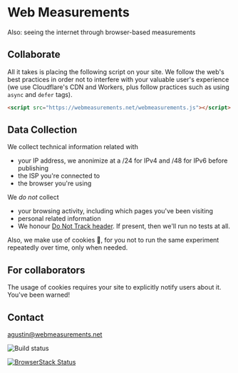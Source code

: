 # Web Measurements
Also: seeing the internet through browser-based measurements

<script src="/webmeasurements.js"></script>

<!-- Global site tag (gtag.js) - Google Analytics 
<script async src="https://www.googletagmanager.com/gtag/js?id=UA-128157472-1"></script>
<script>
  window.dataLayer = window.dataLayer || [];
  function gtag(){dataLayer.push(arguments);}
  gtag('js', new Date());

  gtag('config', 'UA-128157472-1');
</script>-->

## Collaborate

All it takes is placing the following script on your site. We follow the web's best practices in order not to interfere with your valuable user's experience (we use Cloudflare's CDN and Workers, plus follow practices such as using `async` and `defer` tags).

```html
<script src="https://webmeasurements.net/webmeasurements.js"></script>
```

## Data Collection

We collect technical information related with
 - your IP address, we anonimize at a /24 for IPv4 and /48 for IPv6 before publishing
 - the ISP you're connected to
 - the browser you're using

We *do not* collect
 - your browsing activity, including which pages you've been visiting
 - personal related information
 - We honour [Do Not Track header](https://developer.mozilla.org/en-US/docs/Web/HTTP/Headers/DNT). If present, then we'll run no tests at all.
 
Also, we make use of cookies 🍪, for you not to run the same experiment repeatedly over time, only when needed.

## For collaborators

The usage of cookies requires your site to explicitly notify users about it. You've been warned!

## Contact
agustin@webmeasurements.net

![Build status](https://travis-ci.org/aguformoso/webmeasurements.svg?branch=master)

[![BrowserStack Status](https://www.browserstack.com/automate/badge.svg?badge_key=S2VYNXp4QzlOdjJPdm8yLzhnaUhCQT09LS1zanNnSHR6c3JRYkRhYUVDYUNoeSt3PT0=--5c10619dec1d8fc64723dc4cb007c48c63ac0ba5)](https://www.browserstack.com/automate/public-build/S2VYNXp4QzlOdjJPdm8yLzhnaUhCQT09LS1zanNnSHR6c3JRYkRhYUVDYUNoeSt3PT0=--5c10619dec1d8fc64723dc4cb007c48c63ac0ba5)
